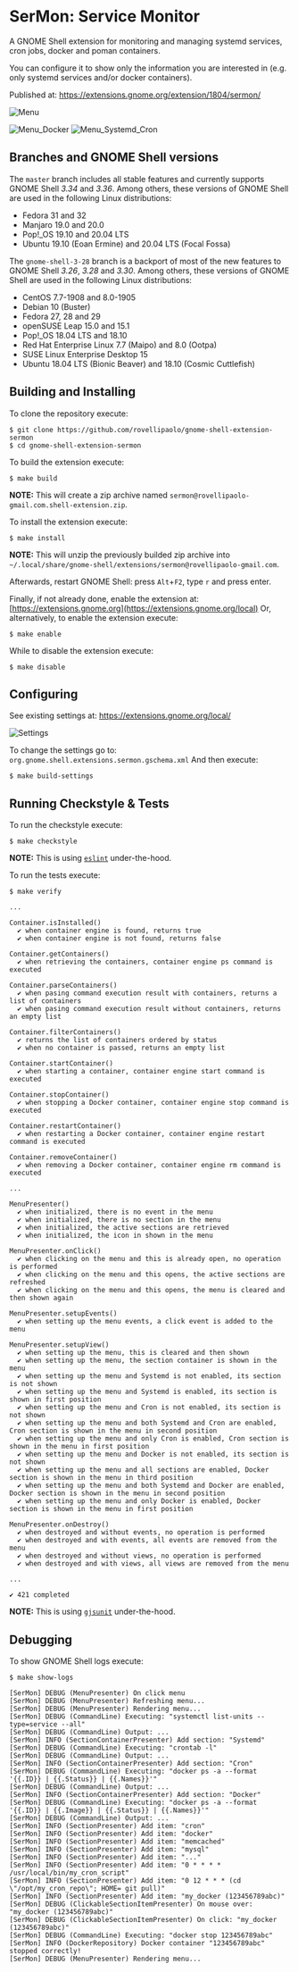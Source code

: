 # SerMon: Service Monitor

A GNOME Shell extension for monitoring and managing systemd services, cron jobs, docker and poman containers.

You can configure it to show only the information you are interested in (e.g. only systemd services and/or docker containers).

Published at: https://extensions.gnome.org/extension/1804/sermon/

![Menu](docs/images/sermon.png "Screenshot of SerMon in Ubuntu")

![Menu_Docker](docs/images/sermon_podman.png "Screenshot of SerMon in Fedora with only Podman section")
![Menu_Systemd_Cron](docs/images/sermon_systemd_cron.png "Screenshot of SerMon in openSUSE with only Systemd and Cron sections")


## Branches and GNOME Shell versions

The `master` branch includes all stable features and currently supports GNOME Shell _3.34_ and _3.36_.
Among others, these versions of GNOME Shell are used in the following Linux distributions:
* Fedora 31 and 32
* Manjaro 19.0 and 20.0
* Pop!_OS 19.10 and 20.04 LTS
* Ubuntu 19.10 (Eoan Ermine) and 20.04 LTS (Focal Fossa)

The `gnome-shell-3-28` branch is a backport of most of the new features to GNOME Shell _3.26_, _3.28_ and _3.30_.
Among others, these versions of GNOME Shell are used in the following Linux distributions:
* CentOS 7.7-1908 and 8.0-1905
* Debian 10 (Buster)
* Fedora 27, 28 and 29
* openSUSE Leap 15.0 and 15.1
* Pop!_OS 18.04 LTS and 18.10
* Red Hat Enterprise Linux 7.7 (Maipo) and 8.0 (Ootpa)
* SUSE Linux Enterprise Desktop 15
* Ubuntu 18.04 LTS (Bionic Beaver) and 18.10 (Cosmic Cuttlefish)


## Building and Installing

To clone the repository execute:
```shell
$ git clone https://github.com/rovellipaolo/gnome-shell-extension-sermon
$ cd gnome-shell-extension-sermon
```

To build the extension execute:
```shell
$ make build
```
**NOTE:** This will create a zip archive named `sermon@rovellipaolo-gmail.com.shell-extension.zip`.

To install the extension execute:
```shell
$ make install
```
**NOTE:** This will unzip the previously builded zip archive into `~/.local/share/gnome-shell/extensions/sermon@rovellipaolo-gmail.com`.

Afterwards, restart GNOME Shell: press `Alt`+`F2`, type `r` and press enter.

Finally, if not already done, enable the extension at: [https://extensions.gnome.org](https://extensions.gnome.org/local)
Or, alternatively, to enable the extension execute:
```shell
$ make enable
```
While to disable the extension execute:
```shell
$ make disable
```

## Configuring

See existing settings at: https://extensions.gnome.org/local/

![Settings](docs/images/sermon_settings.png "Screenshot of SerMon settings")

To change the settings go to: `org.gnome.shell.extensions.sermon.gschema.xml`
And then execute:
```shell
$ make build-settings
```

## Running Checkstyle & Tests

To run the checkstyle execute:
```shell
$ make checkstyle
```
**NOTE:** This is using [`eslint`](https://github.com/eslint/eslint) under-the-hood.

To run the tests execute:
```shell
$ make verify

...

Container.isInstalled()
  ✔ when container engine is found, returns true
  ✔ when container engine is not found, returns false

Container.getContainers()
  ✔ when retrieving the containers, container engine ps command is executed

Container.parseContainers()
  ✔ when pasing command execution result with containers, returns a list of containers
  ✔ when pasing command execution result without containers, returns an empty list

Container.filterContainers()
  ✔ returns the list of containers ordered by status
  ✔ when no container is passed, returns an empty list

Container.startContainer()
  ✔ when starting a container, container engine start command is executed

Container.stopContainer()
  ✔ when stopping a Docker container, container engine stop command is executed

Container.restartContainer()
  ✔ when restarting a Docker container, container engine restart command is executed

Container.removeContainer()
  ✔ when removing a Docker container, container engine rm command is executed

...

MenuPresenter()
  ✔ when initialized, there is no event in the menu
  ✔ when initialized, there is no section in the menu
  ✔ when initialized, the active sections are retrieved
  ✔ when initialized, the icon in shown in the menu

MenuPresenter.onClick()
  ✔ when clicking on the menu and this is already open, no operation is performed
  ✔ when clicking on the menu and this opens, the active sections are refreshed
  ✔ when clicking on the menu and this opens, the menu is cleared and then shown again

MenuPresenter.setupEvents()
  ✔ when setting up the menu events, a click event is added to the menu

MenuPresenter.setupView()
  ✔ when setting up the menu, this is cleared and then shown
  ✔ when setting up the menu, the section container is shown in the menu
  ✔ when setting up the menu and Systemd is not enabled, its section is not shown
  ✔ when setting up the menu and Systemd is enabled, its section is shown in first position
  ✔ when setting up the menu and Cron is not enabled, its section is not shown
  ✔ when setting up the menu and both Systemd and Cron are enabled, Cron section is shown in the menu in second position
  ✔ when setting up the menu and only Cron is enabled, Cron section is shown in the menu in first position
  ✔ when setting up the menu and Docker is not enabled, its section is not shown
  ✔ when setting up the menu and all sections are enabled, Docker section is shown in the menu in third position
  ✔ when setting up the menu and both Systemd and Docker are enabled, Docker section is shown in the menu in second position
  ✔ when setting up the menu and only Docker is enabled, Docker section is shown in the menu in first position

MenuPresenter.onDestroy()
  ✔ when destroyed and without events, no operation is performed
  ✔ when destroyed and with events, all events are removed from the menu
  ✔ when destroyed and without views, no operation is performed
  ✔ when destroyed and with views, all views are removed from the menu

...

✔ 421 completed
```
**NOTE:** This is using [`gjsunit`](https://github.com/philipphoffmann/gjsunit) under-the-hood.


## Debugging

To show GNOME Shell logs execute:
```shell
$ make show-logs

[SerMon] DEBUG (MenuPresenter) On click menu
[SerMon] DEBUG (MenuPresenter) Refreshing menu...
[SerMon] DEBUG (MenuPresenter) Rendering menu...
[SerMon] DEBUG (CommandLine) Executing: "systemctl list-units --type=service --all"
[SerMon] DEBUG (CommandLine) Output: ...
[SerMon] INFO (SectionContainerPresenter) Add section: "Systemd"
[SerMon] DEBUG (CommandLine) Executing: "crontab -l"
[SerMon] DEBUG (CommandLine) Output: ...
[SerMon] INFO (SectionContainerPresenter) Add section: "Cron"
[SerMon] DEBUG (CommandLine) Executing: "docker ps -a --format '{{.ID}} | {{.Status}} | {{.Names}}'"
[SerMon] DEBUG (CommandLine) Output: ...
[SerMon] INFO (SectionContainerPresenter) Add section: "Docker"
[SerMon] DEBUG (CommandLine) Executing: "docker ps -a --format '{{.ID}} | {{.Image}} | {{.Status}} | {{.Names}}'"
[SerMon] DEBUG (CommandLine) Output: ...
[SerMon] INFO (SectionPresenter) Add item: "cron"
[SerMon] INFO (SectionPresenter) Add item: "docker"
[SerMon] INFO (SectionPresenter) Add item: "memcached"
[SerMon] INFO (SectionPresenter) Add item: "mysql"
[SerMon] INFO (SectionPresenter) Add item: "..."
[SerMon] INFO (SectionPresenter) Add item: "0 * * * * /usr/local/bin/my_cron_script"
[SerMon] INFO (SectionPresenter) Add item: "0 12 * * * (cd \"/opt/my_cron_repo\"; HOME= git pull)"
[SerMon] INFO (SectionPresenter) Add item: "my_docker (123456789abc)"
[SerMon] DEBUG (ClickableSectionItemPresenter) On mouse over: "my_docker (123456789abc)"
[SerMon] DEBUG (ClickableSectionItemPresenter) On click: "my_docker (123456789abc)"
[SerMon] DEBUG (CommandLine) Executing: "docker stop 123456789abc"
[SerMon] INFO (DockerRepository) Docker container "123456789abc" stopped correctly!
[SerMon] DEBUG (MenuPresenter) Rendering menu...
```
